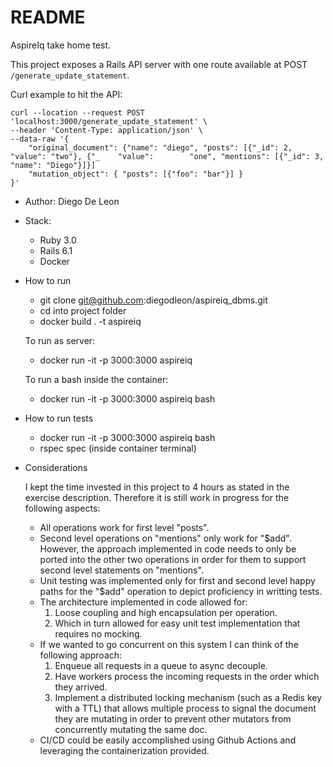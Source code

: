 # README

AspireIq take home test.

This project exposes a Rails API server with one route available at POST `/generate_update_statement`.

Curl example to hit the API:

    curl --location --request POST 'localhost:3000/generate_update_statement' \
    --header 'Content-Type: application/json' \
    --data-raw '{
        "original_document": {"name": "diego", "posts": [{"_id": 2, "value": "two"}, {"_    "value":        "one", "mentions": [{"_id": 3, "name": "Diego"}]}]    
        "mutation_object": { "posts": [{"foo": "bar"}] }
    }'

* Author: Diego De Leon

* Stack:
  - Ruby 3.0
  - Rails 6.1
  - Docker

* How to run
  - git clone git@github.com:diegodleon/aspireiq_dbms.git
  - cd into project folder
  - docker build . -t aspireiq

  To run as server:
  - docker run -it -p 3000:3000 aspireiq

  To run a bash inside the container:
  - docker run -it -p 3000:3000 aspireiq bash

* How to run tests
  - docker run -it -p 3000:3000 aspireiq bash
  - rspec spec (inside container terminal)

* Considerations

  I kept the time invested in this project to 4 hours as stated in the exercise description. Therefore it is still work in progress for the following aspects:

    - All operations work for first level "posts".
    - Second level operations on "mentions" only work for "$add". However, the approach implemented in code needs to only be ported into the other two operations in order for them to support second level statements on "mentions".
    - Unit testing was implemented only for first and second level happy paths for the "$add" operation to depict proficiency in writting tests.
    - The architecture implemented in code allowed for:
      1. Loose coupling and high encapsulation per operation.
      2. Which in turn allowed for easy unit test implementation that requires no mocking.
    - If we wanted to go concurrent on this system I can think of the following approach:
      1. Enqueue all requests in a queue to async decouple.
      2. Have workers process the incoming requests in the order which they arrived.
      3. Implement a distributed locking mechanism (such as a Redis key with a TTL) that allows multiple process to signal the document they are mutating in order to prevent other mutators from concurrently mutating the same doc.
    - CI/CD could be easily accomplished using Github Actions and leveraging the containerization provided.

